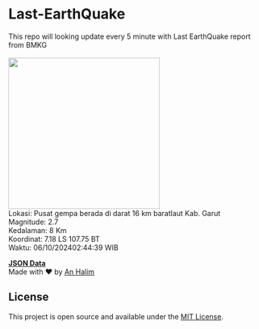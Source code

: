 # Last-EarthQuake
This repo will looking update every 5 minute with Last EarthQuake report from BMKG
<br>
<br>
<img src="https://static.bmkg.go.id/20241006024439.mmi.jpg" width="300"/>
<br>
Lokasi: Pusat gempa berada di darat 16 km baratlaut Kab. Garut <br>
Magnitude: 2.7 <br>
Kedalaman: 8 Km <br>
Koordinat: 7.18 LS 107.75 BT <br>
Waktu: 06/10/202402:44:39 WIB <br>

<a href="./data/data.json">**JSON Data**</a>
<br>
Made with ❤️ by <a href="https://github.com/an-halim">An Halim</a>
## License

This project is open source and available under the [MIT License](LICENSE).
